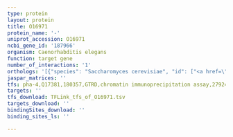 ```yaml
---
type: protein
layout: protein
title: O16971
protein_name: '-'
uniprot_accession: O16971
ncbi_gene_id: '187966'
organism: Caenorhabditis elegans
function: target gene
number_of_interactions: '1'
orthologs: '[{"species": "Saccharomyces cerevisiae", "id": ["<a href=\"/protein/p40579\">P40579</a>", "<a href=\"/protein/q05016\">Q05016</a>"]}]'
jaspar_matrices: ''
tfs: pha-4,Q17381,180357,GTRD,chromatin immunoprecipitation assay,27924024%5Buid%5D,No
targets: ''
tfs_download: TFLink_tfs_of_O16971.tsv
targets_download: ''
bindingSites_download: ''
binding_sites_ls: ''

---
```

